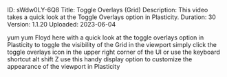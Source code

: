 ID: sWdw0LY-6Q8
Title: Toggle Overlays (Grid)
Description: This video takes a quick look at the Toggle Overlays option in Plasticity.
Duration: 30
Version: 1.1.20
Uploaded: 2023-06-04

yum yum Floyd here with a quick look at
the toggle overlays option in Plasticity
to toggle the visibility of the Grid in
the viewport simply click the toggle
overlays icon in the upper right corner
of the UI or use the keyboard shortcut
alt shift Z use this handy display
option to customize the appearance of
the viewport in Plasticity
